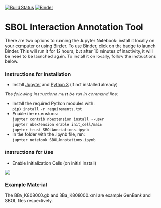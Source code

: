 [![Build Status](https://travis-ci.org/TASBE/SBOL-Annotator.svg?branch=master)](https://travis-ci.org/TASBE/SBOL-Annotator)
[![Binder](https://mybinder.org/badge_logo.svg)](https://mybinder.org/v2/gh/TASBE/SBOL-Annotator/master)
# SBOL Interaction Annotation Tool
There are two options to running the Jupyter Notebook: install it locally on your computer or using Binder. To use Binder, click on the badge to launch Binder. This will run it for 12 hours, but after 10 minutes of inactivity, it will be need to be launched again. To install it on locally, follow the instructions below.
### Instructions for Installation
- Install [Jupyter](https://jupyter.org/install) and [Python 3](https://www.python.org/downloads/) (if not installed already)  
  
  
_The following instructions must be run in command line:_  
- Install the required Python modules with:  
    `pip3 install -r requirements.txt`
- Enable the extensions:  
    `jupyter contrib nbextension install --user`  
    `jupyter nbextension enable init_cell/main`  
    `jupyter trust SBOLAnnotations.ipynb`
- In the folder with the .ipynb file, run:  
    `jupyter notebook SBOLAnnotations.ipynb`
### Instructions for Use
- Enable Initialization Cells (on initial install)  
  
![](enableinitializationcells.gif)
### Example Material
The BBa_K808000.gb and BBa_K808000.xml are example GenBank and SBOL files respectively.
